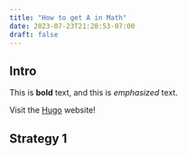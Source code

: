 ```yaml
---
title: "How to get A in Math"
date: 2023-07-23T21:28:53-07:00
draft: false
---
```


## Intro

This is **bold** text, and this is *emphasized* text.

Visit the [Hugo](https://gohugo.io) website!

## Strategy 1

